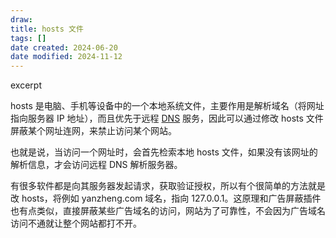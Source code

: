 ```yaml
---
draw:
title: hosts 文件
tags: []
date created: 2024-06-20
date modified: 2024-11-12
---
```


excerpt

<!-- more -->

hosts 是电脑、手机等设备中的一个本地系统文件，主要作用是解析域名（将网址指向服务器 IP 地址），而且优先于远程 [DNS](DNS.md) 服务，因此可以通过修改 hosts 文件屏蔽某个网址连网，来禁止访问某个网站。

也就是说，当访问一个网址时，会首先检索本地 hosts 文件，如果没有该网址的解析信息，才会访问远程 DNS 解析服务器。

有很多软件都是向其服务器发起请求，获取验证授权，所以有个很简单的方法就是改 hosts，将例如 yanzheng.com 域名，指向 127.0.0.1。这原理和广告屏蔽插件也有点类似，直接屏蔽某些广告域名的访问，网站为了可靠性，不会因为广告域名访问不通就让整个网站都打不开。
